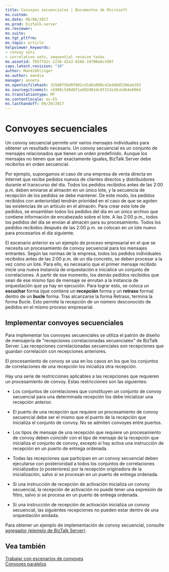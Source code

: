 ```yaml
---
title: Convoyes secuenciales | Documentos de Microsoft
ms.custom: 
ms.date: 06/08/2017
ms.prod: biztalk-server
ms.reviewer: 
ms.suite: 
ms.tgt_pltfrm: 
ms.topic: article
helpviewer_keywords:
- convoy sets
- correlation sets, sequential receive tasks
ms.assetid: f05ff42c-2236-42a3-8166-19700e0c3d97
caps.latest.revision: "10"
author: MandiOhlinger
ms.author: mandia
manager: anneta
ms.openlocfilehash: 329d0f56d9f092cd146a900c42ed48d5206a6393
ms.sourcegitcommit: cb908c540d8f1a692d01dc8f313e16cb4b4e696d
ms.translationtype: MT
ms.contentlocale: es-ES
ms.lasthandoff: 09/20/2017
---
```

# <a name="sequential-convoys"></a>Convoyes secuenciales
Un convoy secuencial permite unir varios mensajes individuales para obtener un resultado necesario. Un convoy secuencial es un conjunto de mensajes relacionados que tienen un orden predefinido. Aunque los mensajes no tienen que ser exactamente iguales, BizTalk Server debe recibirlos en orden secuencial.  
  
 Por ejemplo, supongamos el caso de una empresa de venta directa en Internet que recibe pedidos nuevos de clientes directos y distribuidores durante el transcurso del día. Todos los pedidos recibidos antes de las 2:00 p.m. deben enviarse al almacén en un único lote, y la secuencia de recepción de los pedidos se debe mantener. De este modo, los pedidos recibidos con anterioridad tendrán prioridad en el caso de que se agoten las existencias de un artículo en el almacén. Para crear este lote de pedidos, se ensamblan todos los pedidos del día en un único archivo que contiene información de encabezado sobre el lote. A las 2:00 p.m., todos los pedidos del día se envían al almacén para su procesamiento. Todos los pedidos recibidos después de las 2:00 p.m. se colocan en un lote nuevo para procesarlos el día siguiente.  
  
 El escenario anterior es un ejemplo de proceso empresarial en el que se necesita un procesamiento de convoy secuencial para los mensajes entrantes. Según las normas de la empresa, todos los pedidos individuales recibidos antes de las 2:00 p.m. de un día concreto, se deben procesar a la vez como un lote. Para ello, es necesario que el primer mensaje recibido inicie una nueva instancia de orquestación e inicialice un conjunto de correlaciones. A partir de ese momento, los demás pedidos recibidos que sean de ese mismo tipo de mensaje se enrutan a la instancia de orquestación que ya hay en ejecución. Para lograr esto, se coloca un **escuchar** forma (que contiene un **recepción** forma y un **retraso** forma) dentro de un **bucle** forma. Tras alcanzarse la forma Retraso, termina la forma Bucle. Esto permite la recepción de un número desconocido de pedidos en el mismo proceso empresarial.  
  
## <a name="implementing-sequential-convoys"></a>Implementar convoyes secuenciales  
 Para implementar los convoyes secuenciales se utiliza el patrón de diseño de mensajería de "recepciones correlacionadas secuenciales" de BizTalk Server. Las recepciones correlacionadas secuenciales son recepciones que guardan correlación con recepciones anteriores.  
  
 El procesamiento de convoy se usa en los casos en los que los conjuntos de correlaciones de una recepción los inicializa otra recepción.  
  
 Hay una serie de restricciones aplicables a las recepciones que requieren un procesamiento de convoy. Estas restricciones son las siguientes:  
  
-   Los conjuntos de correlaciones que constituyen un conjunto de convoy secuencial para una determinada recepción los debe inicializar una recepción anterior.  
  
-   El puerto de una recepción que requiere un procesamiento de convoy secuencial debe ser el mismo que el puerto de la recepción que inicializa el conjunto de convoy. No se admiten convoyes entre puertos.  
  
-   Los tipos de mensaje de una recepción que requiere un procesamiento de convoy deben coincidir con el tipo de mensaje de la recepción que inicializa el conjunto de convoy, excepto si hay activa una instrucción de recepción en un puerto de entrega ordenada.  
  
-   Todas las recepciones que participan en un convoy secuencial deben ejecutarse con posterioridad a todos los conjuntos de correlaciones inicializados (o posteriores) por la recepción originadora de la inicialización, salvo si se procesan en un puerto de entrega ordenada.  
  
-   Si una instrucción de recepción de activación inicializa un convoy secuencial, la recepción de activación no puede tener una expresión de filtro, salvo si se procesa en un puerto de entrega ordenada.  
  
-   Si una instrucción de recepción de activación inicializa un convoy secuencial, las siguientes recepciones no pueden estar dentro de una orquestación anidada.  
  
 Para obtener un ejemplo de implementación de convoy secuencial, consulte [agregador (ejemplo de BizTalk Server)](../core/aggregator-biztalk-server-sample.md).  
  
## <a name="see-also"></a>Vea también  
 [Trabajar con escenarios de convoyes](../core/working-with-convoy-scenarios.md)   
 [Convoyes paralelos](../core/parallel-convoys.md)